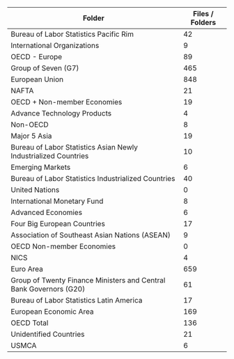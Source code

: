 | Folder                                                             |   Files / Folders |
|--------------------------------------------------------------------|-------------------|
| Bureau of Labor Statistics Pacific Rim                             |                42 |
| International Organizations                                        |                 9 |
| OECD - Europe                                                      |                89 |
| Group of Seven (G7)                                                |               465 |
| European Union                                                     |               848 |
| NAFTA                                                              |                21 |
| OECD + Non-member Economies                                        |                19 |
| Advance Technology Products                                        |                 4 |
| Non-OECD                                                           |                 8 |
| Major 5 Asia                                                       |                19 |
| Bureau of Labor Statistics Asian Newly Industrialized Countries    |                10 |
| Emerging Markets                                                   |                 6 |
| Bureau of Labor Statistics Industrialized Countries                |                40 |
| United Nations                                                     |                 0 |
| International Monetary Fund                                        |                 8 |
| Advanced Economies                                                 |                 6 |
| Four Big European Countries                                        |                17 |
| Association of Southeast Asian Nations (ASEAN)                     |                 9 |
| OECD Non-member Economies                                          |                 0 |
| NICS                                                               |                 4 |
| Euro Area                                                          |               659 |
| Group of Twenty Finance Ministers and Central Bank Governors (G20) |                61 |
| Bureau of Labor Statistics Latin America                           |                17 |
| European Economic Area                                             |               169 |
| OECD Total                                                         |               136 |
| Unidentified Countries                                             |                21 |
| USMCA                                                              |                 6 |